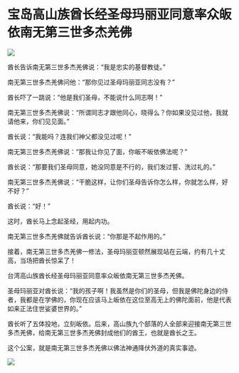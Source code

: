 # 宝岛高山族酋长经圣母玛丽亚同意率众皈依南无第三世多杰羌佛

![](https://cdn.jsdelivr.net/gh/gxlist/image/%E5%AE%9D%E5%B2%9B%E9%AB%98%E5%B1%B1%E6%97%8F%E9%85%8B%E9%95%BF%E7%BB%8F%E5%9C%A3%E6%AF%8D%E7%8E%9B%E4%B8%BD%E4%BA%9A%E5%90%8C%E6%84%8F%E7%8E%87%E4%BC%97%E7%9A%88%E4%BE%9D%E5%8D%97%E6%97%A0%E7%AC%AC%E4%B8%89%E4%B8%96%E5%A4%9A%E6%9D%B0%E7%BE%8C%E4%BD%9B/202204171351705.png)

酋长告诉南无第三世多杰羌佛说：“我是忠实的基督教徒。”

南无第三世多杰羌佛问他：“那你见过圣母玛丽亚同志没有？”

酋长吓了一跳说：“他是我们圣母，不能说什么同志啊！”

南无第三世多杰羌佛说：“所谓同志才跟他同心，晓得么？你如果没见过他，我就请他来，你们见见面。”

酋长说：“我能吗？连我们神父都没见过呢！”

南无第三世多杰羌佛说：“那我让你见了面，你皈不皈依佛法呢？”

酋长说：“那要我们圣母同意，她没同意是不行的，我们发过誓、洗过礼的。”

南无第三世多杰羌佛说：“干脆这样，让你们圣母告诉你怎么样，你就怎么样，好不好？”

酋长说：“好！”

这时，酋长马上念起圣经，用起内功。

南无第三世多杰羌佛就告诉酋长说：“你那是不起作用的。”

接着，南无第三世多杰羌佛一修法，圣母玛丽亚顿然展现站在云端，约有几十丈高，当场把酋长惊呆了！

台湾高山族酋长经圣母玛丽亚同意率众皈依南无第三世多杰羌佛。

圣母玛丽亚对酋长说：“我的孩子啊！我虽然是你们的圣母，但我是佛陀身边的侍者，我都是在学佛的，你现在应该马上皈依在这位至高无上的佛陀面前，他是代表如来正法住世娑婆世界的。”

酋长听了五体投地，立刻皈依。后来，高山族九个部落的人全部来迎接南无第三世多杰羌佛，给南无第三世多杰羌佛封成他们的酋王，也就是酋长之王。

这个公案，就是南无第三世多杰羌佛以佛法神通降伏外道的真实事迹。

![](https://cdn.jsdelivr.net/gh/gxlist/image/%E5%AE%9D%E5%B2%9B%E9%AB%98%E5%B1%B1%E6%97%8F%E9%85%8B%E9%95%BF%E7%BB%8F%E5%9C%A3%E6%AF%8D%E7%8E%9B%E4%B8%BD%E4%BA%9A%E5%90%8C%E6%84%8F%E7%8E%87%E4%BC%97%E7%9A%88%E4%BE%9D%E5%8D%97%E6%97%A0%E7%AC%AC%E4%B8%89%E4%B8%96%E5%A4%9A%E6%9D%B0%E7%BE%8C%E4%BD%9B/202204171351119.png)

